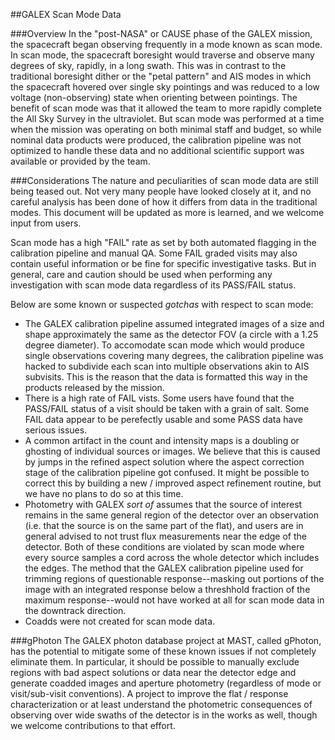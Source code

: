 ##GALEX Scan Mode Data

###Overview
In the "post-NASA" or CAUSE phase of the GALEX mission, the spacecraft began observing frequently in a mode known as scan mode. In scan mode, the spacecraft boresight would traverse and observe many degrees of sky, rapidly, in a long swath. This was in contrast to the traditional boresight dither or the "petal pattern" and AIS modes in which the spacecraft hovered over single sky pointings and was reduced to a low voltage (non-observing) state when orienting between pointings. The benefit of scan mode was that it allowed the team to more rapidly complete the All Sky Survey in the ultraviolet. But scan mode was performed at a time when the mission was operating on both minimal staff and budget, so while nominal data products were produced, the calibration pipeline was not optimized to handle these data and no additional scientific support was available or provided by the team.

###Considerations
The nature and peculiarities of scan mode data are still being teased out. Not very many people have looked closely at it, and no careful analysis has been done of how it differs from data in the traditional modes. This document will be updated as more is learned, and we welcome input from users.

Scan mode has a high "FAIL" rate as set by both automated flagging in the calibration pipeline and manual QA. Some FAIL graded visits may also contain useful information or be fine for specific investigative tasks. But in general, care and caution should be used when performing any investigation with scan mode data regardless of its PASS/FAIL status.

Below are some known or suspected _gotchas_ with respect to scan mode:
* The GALEX calibration pipeline assumed integrated images of a size and shape approximately the same as the detector FOV (a circle with a 1.25 degree diameter). To accomodate scan mode which would produce single observations covering many degrees, the calibration pipeline was hacked to subdivide each scan into multiple observations akin to AIS subvisits. This is the reason that the data is formatted this way in the products released by the mission.
* There is a high rate of FAIL vists. Some users have found that the PASS/FAIL status of a visit should be taken with a grain of salt. Some FAIL data appear to be perefectly usable and some PASS data have serious issues.
* A common artifact in the count and intensity maps is a doubling or ghosting of individual sources or images. We believe that this is caused by jumps in the refined aspect solution where the aspect correction stage of the calibration pipeline got confused. It might be possible to correct this by building a new / improved aspect refinement routine, but we have no plans to do so at this time.
* Photometry with GALEX _sort of_ assumes that the source of interest remains in the same general region of the detector over an observation (i.e. that the source is on the same part of the flat), and users are in general advised to not trust flux measurements near the edge of the detector. Both of these conditions are violated by scan mode where every source samples a cord across the whole detector which includes the edges. The method that the GALEX calibration pipeline used for trimming regions of questionable response--masking out portions of the image with an integrated response below a threshhold fraction of the maximum response--would not have worked at all for scan mode data in the downtrack direction.
* Coadds were not created for scan mode data.

###gPhoton
The GALEX photon database project at MAST, called gPhoton, has the potential to mitigate some of these known issues if not completely eliminate them. In particular, it should be possible to manually exclude regions with bad aspect solutions or data near the detector edge and generate coadded images and aperture photometry (regardless of mode or visit/sub-visit conventions). A project to improve the flat / response characterization or at least understand the photometric consequences of observing over wide swaths of the detector is in the works as well, though we welcome contributions to that effort.


